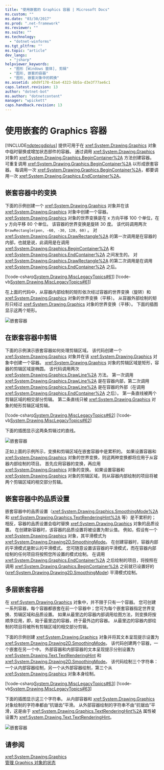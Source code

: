 ```yaml
---
title: "使用嵌套的 Graphics 容器 | Microsoft Docs"
ms.custom: ""
ms.date: "03/30/2017"
ms.prod: ".net-framework"
ms.reviewer: ""
ms.suite: ""
ms.technology: 
  - "dotnet-winforms"
ms.tgt_pltfrm: ""
ms.topic: "article"
dev_langs: 
  - "jsharp"
helpviewer_keywords: 
  - "图形 [Windows 窗体], 剪辑"
  - "图形, 嵌套的容器"
  - "图形, 嵌套对象中的转换"
ms.assetid: a0d9f178-43a4-4323-bb5a-d3e3f77ae6c1
caps.latest.revision: 13
author: "dotnet-bot"
ms.author: "dotnetcontent"
manager: "wpickett"
caps.handback.revision: 13
---
```

# 使用嵌套的 Graphics 容器
[!INCLUDE[ndptecgdiplus](../../../../includes/ndptecgdiplus-md.md)] 提供可用于在 <xref:System.Drawing.Graphics> 对象中临时替换或增加状态部件的容器。  通过调用 <xref:System.Drawing.Graphics> 对象的 <xref:System.Drawing.Graphics.BeginContainer%2A> 方法创建容器。  可重复调用 <xref:System.Drawing.Graphics.BeginContainer%2A> 以形成嵌套容器。  每调用一次 <xref:System.Drawing.Graphics.BeginContainer%2A>，都要调用一次 <xref:System.Drawing.Graphics.EndContainer%2A>。  
  
## 嵌套容器中的变换  
 下面的示例创建一个 <xref:System.Drawing.Graphics> 对象并在该 <xref:System.Drawing.Graphics> 对象中创建一个容器。  <xref:System.Drawing.Graphics> 对象的世界变换是在 x 方向平移 100 个单位，在 y 方向平移 80 个单位。  该容器的世界变换是旋转 30 度。  该代码调用两次  `DrawRectangle(pen, -60, -30, 120, 60)` 。  对 <xref:System.Drawing.Graphics.DrawRectangle%2A> 的第一次调用是在容器的内部，也就是说，此调用是在调用 <xref:System.Drawing.Graphics.BeginContainer%2A> 和 <xref:System.Drawing.Graphics.EndContainer%2A> 之间发生的。  对 <xref:System.Drawing.Graphics.DrawRectangle%2A> 的第二次调用是在调用 <xref:System.Drawing.Graphics.EndContainer%2A> 之后。  
  
 [!code-csharp[System.Drawing.MiscLegacyTopics#61](../../../../samples/snippets/csharp/VS_Snippets_Winforms/System.Drawing.MiscLegacyTopics/CS/Class1.cs#61)]
 [!code-vb[System.Drawing.MiscLegacyTopics#61](../../../../samples/snippets/visualbasic/VS_Snippets_Winforms/System.Drawing.MiscLegacyTopics/VB/Class1.vb#61)]  
  
 在上面的代码中，从容器内部绘制的矩形依次经过容器的世界变换（旋转）和 <xref:System.Drawing.Graphics> 对象的世界变换（平移）。  从容器外部绘制的矩形只经过 <xref:System.Drawing.Graphics> 对象的世界变换（平移）。  下面的插图显示这两个矩形。  
  
 ![嵌套容器](../../../../docs/framework/winforms/advanced/media/csnestedcontainers1.png "csnestedcontainers1")  
  
## 在嵌套容器中剪辑  
 下面的示例演示嵌套容器如何处理剪辑区域。  该代码创建一个 <xref:System.Drawing.Graphics> 对象并在该 <xref:System.Drawing.Graphics> 对象中创建一个容器。  <xref:System.Drawing.Graphics> 对象的剪辑区域是矩形，容器的剪辑区域是椭圆。  该代码调用两次 <xref:System.Drawing.Graphics.DrawLine%2A> 方法。  第一次调用 <xref:System.Drawing.Graphics.DrawLine%2A> 是在容器内部，第二次调用 <xref:System.Drawing.Graphics.DrawLine%2A> 是在容器的外部（在调用 <xref:System.Drawing.Graphics.EndContainer%2A> 之后）。  第一条直线被两个剪辑区域的相交部分剪辑。  第二条直线只被 <xref:System.Drawing.Graphics> 对象的矩形剪辑区域剪辑。  
  
 [!code-csharp[System.Drawing.MiscLegacyTopics#62](../../../../samples/snippets/csharp/VS_Snippets_Winforms/System.Drawing.MiscLegacyTopics/CS/Class1.cs#62)]
 [!code-vb[System.Drawing.MiscLegacyTopics#62](../../../../samples/snippets/visualbasic/VS_Snippets_Winforms/System.Drawing.MiscLegacyTopics/VB/Class1.vb#62)]  
  
 下面的插图显示这两条剪辑过的直线。  
  
 ![嵌套容器](../../../../docs/framework/winforms/advanced/media/nestedcontainers2.png "nestedcontainers2")  
  
 正如上面的示例所示，变换和剪辑区域在嵌套容器中是累积的。  如果设置容器和 <xref:System.Drawing.Graphics> 对象的世界变换，则这两种变换都将应用于从容器内部绘制的项目。  首先应用容器的变换，再应用 <xref:System.Drawing.Graphics> 对象的变换。  如果设置容器和 <xref:System.Drawing.Graphics> 对象的剪辑区域，则从容器内部绘制的项目将被两个剪辑区域的相交部分剪辑。  
  
## 嵌套容器中的品质设置  
 嵌套容器中的品质设置（<xref:System.Drawing.Graphics.SmoothingMode%2A> 和 <xref:System.Drawing.Graphics.TextRenderingHint%2A> 等）是不累积的；相反，容器的品质设置会临时替换 <xref:System.Drawing.Graphics> 对象的品质设置。  在创建新容器时，该容器的品质设置将被设置为默认值。  例如，假设有一个 <xref:System.Drawing.Graphics> 对象，其平滑模式为 <xref:System.Drawing.Drawing2D.SmoothingMode>。  在创建容器时，容器内部的平滑模式是默认的平滑模式。  您可随意设置该容器的平滑模式，而在容器内部绘制的任何项目将按照您所设置的模式绘制。  在调用 <xref:System.Drawing.Graphics.EndContainer%2A> 之后绘制的项目，将按照在调用 <xref:System.Drawing.Graphics.BeginContainer%2A> 之前就已设置好的 \(<xref:System.Drawing.Drawing2D.SmoothingMode>\) 平滑模式绘制。  
  
## 多层嵌套容器  
 在 <xref:System.Drawing.Graphics> 对象中，并不限于只有一个容器。  您可创建一系列容器，每个容器都嵌套在前一个容器中；您可为每个嵌套容器指定世界变换、剪辑区域和品质设置。  如果从最里边的容器内部调用绘图方法，则变换将按顺序应用，即，始于最里边的容器，终于最外边的容器。  从最里边的容器内部绘制的项目将被所有剪辑区域的相交部分剪辑。  
  
 下面的示例创建 <xref:System.Drawing.Graphics> 对象并将其文本呈现提示设置为 <xref:System.Drawing.Drawing2D.SmoothingMode>。  该代码创建两个容器，一个嵌套在另一个中。  外部容器和内部容器的文本呈现提示分别设置为 <xref:System.Drawing.Text.TextRenderingHint> 和 <xref:System.Drawing.Drawing2D.SmoothingMode>。  该代码绘制三个字符串：一个从内部容器绘制，另一个从外部容器绘制，第三个从 <xref:System.Drawing.Graphics> 对象本身绘制。  
  
 [!code-csharp[System.Drawing.MiscLegacyTopics#63](../../../../samples/snippets/csharp/VS_Snippets_Winforms/System.Drawing.MiscLegacyTopics/CS/Class1.cs#63)]
 [!code-vb[System.Drawing.MiscLegacyTopics#63](../../../../samples/snippets/visualbasic/VS_Snippets_Winforms/System.Drawing.MiscLegacyTopics/VB/Class1.vb#63)]  
  
 下面的插图显示这三个字符串。  从内部容器和 <xref:System.Drawing.Graphics> 对象绘制的字符串都由“抗锯齿”平滑。  从外部容器绘制的字符串不由“抗锯齿”平滑，这是由于 <xref:System.Drawing.Graphics.TextRenderingHint%2A> 属性被设置为 <xref:System.Drawing.Text.TextRenderingHint>。  
  
 ![嵌套容器](../../../../docs/framework/winforms/advanced/media/nestedcontainers3.png "nestedcontainers3")  
  
## 请参阅  
 <xref:System.Drawing.Graphics>   
 [管理 Graphics 对象的状态](../../../../docs/framework/winforms/advanced/managing-the-state-of-a-graphics-object.md)